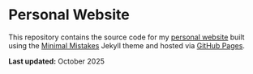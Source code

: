# Personal Website

This repository contains the source code for my [personal website](https://kanakaero.github.io/) built using the [Minimal Mistakes](https://github.com/mmistakes/minimal-mistakes) Jekyll theme and hosted via [GitHub Pages](https://pages.github.com).

**Last updated:** October 2025
